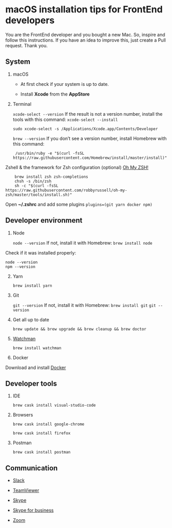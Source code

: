 macOS installation tips for FrontEnd developers
===

You are the FrontEnd developer and you bought a new Mac. So, inspire and follow this instructions. If you have an idea to improve this, just create a Pull request. Thank you.

System
---

1. macOS

	- At first check if your system is up to date.

	- Install **Xcode** from the **AppStore**

2. Terminal

	`xcode-select --version` If the result is not a version number, install the tools with this command: `xcode-select --install`

	`sudo xcode-select -s /Applications/Xcode.app/Contents/Developer`

	`brew --version` If you don’t see a version number, install Homebrew with this command:

		/usr/bin/ruby -e "$(curl -fsSL https://raw.githubusercontent.com/Homebrew/install/master/install)"

Zshell & the framework for Zsh configuration (optional) [Oh My ZSH!](https://ohmyz.sh)

		brew install zsh zsh-completions
		chsh -s /bin/zsh
		sh -c "$(curl -fsSL https://raw.githubusercontent.com/robbyrussell/oh-my-zsh/master/tools/install.sh)"

Open  **~/.zshrc** and add some plugins `plugins=(git yarn docker npm)`

Developer environment
---

1. Node

	`node --version` If not, install it with Homebrew: `brew install node`

Check if it was installed properly:

	node --version
	npm --version

2. Yarn

	`brew install yarn`

3. Git

	`git --version` If not, install it with Homebrew: `brew install git`
	`git --version`

4. Get all up to date

	`brew update && brew upgrade && brew cleanup && brew doctor`

5. [Watchman](https://facebook.github.io/watchman/)

	`brew install watchman`

6. Docker

Download and install [Docker](https://www.docker.com/)

Developer tools
---

1. IDE

	`brew cask install visual-studio-code`

2. Browsers

	`brew cask install google-chrome`

	`brew cask install firefox`

3. Postman

	`brew cask install postman`

Communication
---

* [Slack](https://slack.com/intl/en-cz/)

* [TeamViewer](https://www.teamviewer.com/)

* [Skype](https://www.skype.com/cs/)

* [Skype for business](https://products.office.com/cs-cz/skype-for-business/download-app)

* [Zoom](https://zoom.us)
